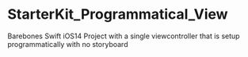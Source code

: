 # StarterKit_Programmatical_View
Barebones Swift iOS14 Project with a single viewcontroller that is setup programmatically with no storyboard
